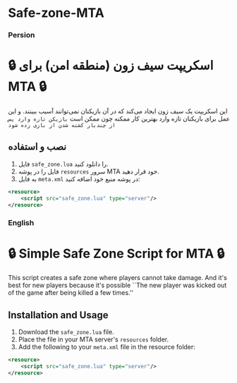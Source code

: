 # Safe-zone-MTA

### Persion 
# 🔒 اسکریپت سیف زون (منطقه امن) برای MTA 🔒

این اسکریپت یک سیف زون ایجاد می‌کند که در آن بازیکنان نمی‌توانند آسیب ببینند. و این عمل برای بازیکنان تازه وارد بهترین کار ممکنه چون ممکن است 
`بازیکن تازه وارد پس از چندبار کشته شدن از بازی زده شود`

## نصب و استفاده

1. فایل `safe_zone.lua` را دانلود کنید.
2. فایل را در پوشه `resources` سرور MTA خود قرار دهید.
3. به فایل `meta.xml` در پوشه منبع خود اضافه کنید:

```xml
<resource>
    <script src="safe_zone.lua" type="server"/>
</resource>
```

### English



# 🔒 Simple Safe Zone Script for MTA 🔒

This script creates a safe zone where players cannot take damage. And it's best for new players because it's possible ``The new player was kicked out of the game after being killed a few times.''

## Installation and Usage

1. Download the `safe_zone.lua` file.
2. Place the file in your MTA server's `resources` folder.
3. Add the following to your `meta.xml` file in the resource folder:

```xml
<resource>
    <script src="safe_zone.lua" type="server"/>
</resource>
```

